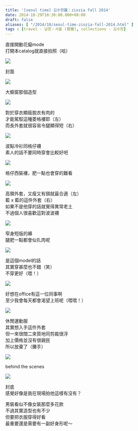 ```yaml
---
title: '[seoul time] 김수현篇：ziozia fall 2014'
date: 2014-10-29T10:30:00.000+08:00
draft: false
aliases: [ "/2014/10/seoul-time-ziozia-fall-2014.html" ]
tags : [travel - 남한・서울 (首爾), collections - 김수현]
---
```


直接開動花癡mode  
打開本catalog就直接拍照（哈）  

[![](https://3.bp.blogspot.com/-F3pF66N5Lng/XE2LzB_ZCUI/AAAAAAAAHbk/h38jtY6nUSsB1DwSsLj8EHBoC_-ByR_qgCLcBGAs/s640/15009146994_cd523a5d7d_z.jpg)](https://3.bp.blogspot.com/-F3pF66N5Lng/XE2LzB_ZCUI/AAAAAAAAHbk/h38jtY6nUSsB1DwSsLj8EHBoC_-ByR_qgCLcBGAs/s1600/15009146994_cd523a5d7d_z.jpg)

封面  

[![](https://3.bp.blogspot.com/-d9zhr11xwBQ/XE2L5gwGLII/AAAAAAAAHbo/daLUVLAzXWc5ow_8vvUN23eNNrt0n34yACLcBGAs/s640/15630753022_d124ff818a_z.jpg)](https://3.bp.blogspot.com/-d9zhr11xwBQ/XE2L5gwGLII/AAAAAAAAHbo/daLUVLAzXWc5ow_8vvUN23eNNrt0n34yACLcBGAs/s1600/15630753022_d124ff818a_z.jpg)

大櫥窗那個造型  

[![](https://3.bp.blogspot.com/-jw8iIiKU8z0/XE2L_vaJL2I/AAAAAAAAHbs/EmD57lzAAe4EfeBM10VYZF3l755y1wY0QCLcBGAs/s640/15009731793_dc4f4812d2_z.jpg)](https://3.bp.blogspot.com/-jw8iIiKU8z0/XE2L_vaJL2I/AAAAAAAAHbs/EmD57lzAAe4EfeBM10VYZF3l755y1wY0QCLcBGAs/s1600/15009731793_dc4f4812d2_z.jpg)

對於穿衣顯瘦脫衣有肉的  
才能駕馭這種菱格褸耶（左）  
而長外套就很容易令腿顯得短（右）  

[![](https://4.bp.blogspot.com/-XhpnD3WJoQ8/XE2MIu-ZBWI/AAAAAAAAHbw/LhCZJ_VavDkNn490RpT9HsBBLRaSzxPbQCLcBGAs/s640/15443914587_f155662c41_z.jpg)](https://4.bp.blogspot.com/-XhpnD3WJoQ8/XE2MIu-ZBWI/AAAAAAAAHbw/LhCZJ_VavDkNn490RpT9HsBBLRaSzxPbQCLcBGAs/s1600/15443914587_f155662c41_z.jpg)

波點冷衫同格仔襪  
素人的話不要同時穿會比較好吧  

[![](https://4.bp.blogspot.com/-K4Cyw2lRBG8/XE2MQfWv3BI/AAAAAAAAHb8/LIP8NwYF9f84Ri70H0sU6P9Nf_teoD2DACLcBGAs/s640/15627238371_bb9fca8002_z.jpg)](https://4.bp.blogspot.com/-K4Cyw2lRBG8/XE2MQfWv3BI/AAAAAAAAHb8/LIP8NwYF9f84Ri70H0sU6P9Nf_teoD2DACLcBGAs/s1600/15627238371_bb9fca8002_z.jpg)

格仔西裝褸，肥一點也會穿的難看  

[![](https://2.bp.blogspot.com/-cj3R6i_cy_o/XE2MaoBTcvI/AAAAAAAAHcA/5dVRqoRErz0q1ikZa_KzJTVabWKT4tsvgCLcBGAs/s640/15444317360_692abed04c_z.jpg)](https://2.bp.blogspot.com/-cj3R6i_cy_o/XE2MaoBTcvI/AAAAAAAAHcA/5dVRqoRErz0q1ikZa_KzJTVabWKT4tsvgCLcBGAs/s1600/15444317360_692abed04c_z.jpg)

高領外套，又瘦又有頸就最合適（左）  
藍 x 藍的這件外套（右）  
如果不是他穿的話就覺得異常老土  
不過個人很喜歡這對波波襪  

[![](https://2.bp.blogspot.com/-zGt49YDeBMI/XE2MfwNT95I/AAAAAAAAHcE/4PAwOBHiy7cQKWBKhTauTZgVX1EXWjKDgCLcBGAs/s640/15629915195_c0a65baedc_z.jpg)](https://2.bp.blogspot.com/-zGt49YDeBMI/XE2MfwNT95I/AAAAAAAAHcE/4PAwOBHiy7cQKWBKhTauTZgVX1EXWjKDgCLcBGAs/s1600/15629915195_c0a65baedc_z.jpg)

窄身短版的褲  
腿肥一點都會似扎肉呢  

[![](https://1.bp.blogspot.com/-_gFW6EpxxI4/XE2Mm3AyDyI/AAAAAAAAHcI/Yzf52vHLQpURVdSC6B_FgfABuaWrhAYnQCLcBGAs/s640/15630751752_3f3cf0a2f5_z.jpg)](https://1.bp.blogspot.com/-_gFW6EpxxI4/XE2Mm3AyDyI/AAAAAAAAHcI/Yzf52vHLQpURVdSC6B_FgfABuaWrhAYnQCLcBGAs/s1600/15630751752_3f3cf0a2f5_z.jpg)

是這個model的話  
其實穿甚麼也不錯（笑）  
不穿更好（喂！）  

[![](https://3.bp.blogspot.com/-uwI62a5dpSg/XE2MsoFNiEI/AAAAAAAAHcQ/IInb2S0M-Jgvfm6_LQ32Wnqb-i-eVi5zQCLcBGAs/s640/15443266909_40ae9fb7d5_z.jpg)](https://3.bp.blogspot.com/-uwI62a5dpSg/XE2MsoFNiEI/AAAAAAAAHcQ/IInb2S0M-Jgvfm6_LQ32Wnqb-i-eVi5zQCLcBGAs/s1600/15443266909_40ae9fb7d5_z.jpg)

好想在office有這一位同事啊  
至少我會每天都會渴望上班呢（喂喂！）  

[![](https://3.bp.blogspot.com/-xbf373vsNSo/XE2M8BRR0pI/AAAAAAAAHcY/b8rV5TNkbB4gdBnSw992JVSdFoQfpwovwCLcBGAs/s640/15009145854_8130a95fb0_z.jpg)](https://3.bp.blogspot.com/-xbf373vsNSo/XE2M8BRR0pI/AAAAAAAAHcY/b8rV5TNkbB4gdBnSw992JVSdFoQfpwovwCLcBGAs/s1600/15009145854_8130a95fb0_z.jpg)

休閒運動服  
其實想入手這件外套  
但一來很闊二來質地同剪裁很浮  
加上價格並沒有很親民  
所以放棄了（攤手）  

[![](https://1.bp.blogspot.com/-Dae7V_UMFdQ/XE2NKL2TH6I/AAAAAAAAHcg/jGC9dv_6vnUngejwqYUqW-rbiKZuU6GwgCLcBGAs/s640/15630752452_baf7ae9bb7_z.jpg)](https://1.bp.blogspot.com/-Dae7V_UMFdQ/XE2NKL2TH6I/AAAAAAAAHcg/jGC9dv_6vnUngejwqYUqW-rbiKZuU6GwgCLcBGAs/s1600/15630752452_baf7ae9bb7_z.jpg)

behind the scenes  

[![](https://1.bp.blogspot.com/-T-Ec-7vmBHU/XE2NPou34iI/AAAAAAAAHco/UsYOyofwNtE5k8fV7ZBDz_oz9bmAK8UIgCLcBGAs/s640/15009730313_26e4cb2ed9_z.jpg)](https://1.bp.blogspot.com/-T-Ec-7vmBHU/XE2NPou34iI/AAAAAAAAHco/UsYOyofwNtE5k8fV7ZBDz_oz9bmAK8UIgCLcBGAs/s1600/15009730313_26e4cb2ed9_z.jpg)

封底  
感覺好像是我在現場拍他這樣有沒有？  
  
男裝看似不像女裝那麼多花款  
不過其實造型也有不少  
但要把衣服穿得好看  
最重要還是需要有一副好身形呢～